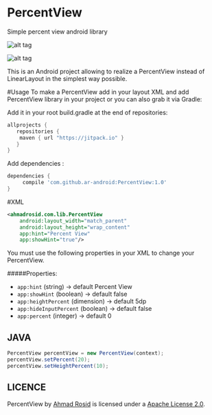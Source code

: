 # PercentView
Simple percent view android library

![alt tag](https://github.com/ar-android/PercentView/raw/master/sample.png)

![alt tag](https://github.com/ar-android/PercentView/raw/master/screen_shoot.png)

This is an Android project allowing to realize a PercentView instead of LinearLayout in the simplest way possible.

#Usage
To make a PercentView add in your layout XML and add PercentView library in your project or you can also grab it via Gradle:

Add it in your root build.gradle at the end of repositories:
```gradle
allprojects {
   repositories {
	maven { url "https://jitpack.io" }
   }
}
```
Add dependencies :
```gradle
dependencies {
	 compile 'com.github.ar-android:PercentView:1.0'
}
```

#XML
```xml
<ahmadrosid.com.lib.PercentView
    android:layout_width="match_parent"
    android:layout_height="wrap_content"
    app:hint="Percent View"
    app:showHint="true"/>
```
You must use the following properties in your XML to change your PercentView.

#####Properties:

* `app:hint`          (string)   -> default Percent View
* `app:showHint`    (boolean)     -> default false
* `app:heightPercent`    (dimension) -> default 5dp
* `app:hideInputPercent`          (boolean)   -> default false
* `app:percent`    (integer)     -> default 0

JAVA
-----

```java
PercentView percentView = new PercentView(context);
percentView.setPercent(20);
percentView.setHeightPercent(10);
```

LICENCE
-----

PercentView by [Ahmad Rosid](http://ahmadrosid.com/) is licensed under a [Apache License 2.0](http://www.apache.org/licenses/LICENSE-2.0).
